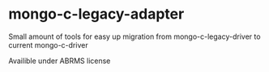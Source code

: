 # mongo-c-legacy-adapter

Small amount of tools for easy up migration from mongo-c-legacy-driver to current mongo-c-driver

Availible under ABRMS license
